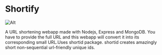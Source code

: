 # Shortify
 ![Alt](https://github.com/GargiChakraverty/Shortify/tree/master/images/url_page.png)
 
A URL shortening webapp made with Nodejs, Express and MongoDB. You have to provide the full URL and this webapp will convert it into its corresponding small URL.Uses shortid package.
shortid creates amazingly short non-sequential url-friendly unique ids.
